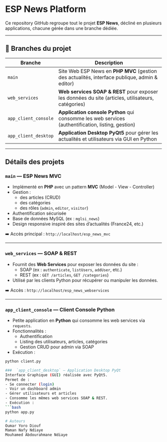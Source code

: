 # ESP News Platform

Ce repository GitHub regroupe tout le projet **ESP News**, décliné en plusieurs applications, chacune gérée dans une branche dédiée.

---

## 🚀 Branches du projet

| Branche              | Description |
|----------------------|-------------|
| `main`               |  Site Web ESP News en **PHP MVC** (gestion des actualités, interface publique, admin & editor) |
| `web_services`       |  **Web services SOAP & REST** pour exposer les données du site (articles, utilisateurs, catégories) |
| `app_client_console` |  **Application console Python** qui consomme les web services (authentification, listing, gestion) |
| `app_client_desktop` |  **Application Desktop PyQt5** pour gérer les actualités et utilisateurs via GUI en Python |

---

##  Détails des projets

###  `main` — ESP News MVC
- Implémenté en **PHP** avec un pattern **MVC** (Model - View - Controller)
- Gestion :
  - des articles (CRUD)
  - des catégories
  - des rôles (`admin`, `editor`, `visitor`)
- Authentification sécurisée
- Base de données MySQL (ex : `mglsi_news`)
- Design responsive inspiré des sites d’actualités (France24, etc.)

➡️ Accès principal : `http://localhost/esp_news_mvc`

---

###  `web_services` — SOAP & REST
- Fournit des **Web Services** pour exposer les données du site :
  - SOAP (ex : `authenticate`, `listUsers`, `addUser`, etc.)
  - REST (ex : `GET /articles`, `GET /categories`)
- Utilisé par les clients Python pour récupérer ou manipuler les données.

➡️ Accès : `http://localhost/esp_news_webservices`

---

###  `app_client_console` — Client Console Python
- Petite application en **Python** qui consomme les web services via `requests`.
- Fonctionnalités :
  - Authentification
  - Listing des utilisateurs, articles, catégories
  - Gestion CRUD pour admin via SOAP
- Exécution :
```bash
python client.py

###  `app_client_desktop` — Application Desktop PyQt
Interface Graphique (GUI) réalisée avec PyQt5.
Permet de :
- Se connecter (login)
- Voir un dashboard admin
- Gérer utilisateurs et articles
- Consomme les mêmes web services SOAP & REST.
- Exécution :
```bash
python app.py

# Auteurs
Oumar Yoro Diouf
Maman Nafy Ndiaye
Mouhamed Abdourahmane Ndiaye

